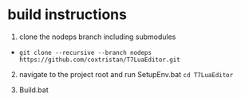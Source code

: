 # build instructions
1. clone the nodeps branch including submodules
- `git clone --recursive --branch nodeps https://github.com/coxtristan/T7LuaEditor.git`

2. navigate to the project root and run SetupEnv.bat
`cd T7LuaEditor`

3. Build.bat



